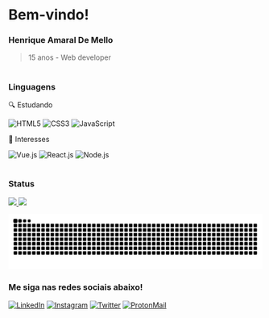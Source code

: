 # Bem-vindo!

### Henrique Amaral De Mello
> 15 anos - Web developer


#

### Linguagens

🔍 Estudando

![HTML5](https://img.shields.io/badge/HTML5-E34F26?style=for-the-badge&logo=html5&logoColor=white)
![CSS3](https://img.shields.io/badge/CSS3-1572B6?style=for-the-badge&logo=css3&logoColor=white)
![JavaScript](https://img.shields.io/badge/JavaScript-F7DF1E?style=for-the-badge&logo=javascript&logoColor=black)

🤔 Interesses

![Vue.js](https://img.shields.io/badge/Vue.js-35495E?style=for-the-badge&logo=vue.js&logoColor=4FC08D)
![React.js](https://img.shields.io/badge/React-20232A?style=for-the-badge&logo=react&logoColor=61DAFB)
![Node.js](https://img.shields.io/badge/Node.js-43853D?style=for-the-badge&logo=node.js&logoColor=white)

#

### Status

<a href="https://github.com/anuraghazra/github-readme-stats">
  <img width='406px' src="https://github-readme-stats.vercel.app/api?username=amaraldemelloh&show_icons&count_private=true&theme=" />
</a>
<a href="https://github.com/anuraghazra/github-readme-stats">
  <img width='400px' src="https://github-readme-stats.vercel.app/api/top-langs/?username=amaraldemelloh&layout=compact" />
</a> 

![Snake animation](https://github.com/amaraldemelloh/amaraldemelloh/blob/output/github-contribution-grid-snake.svg)



### Me siga nas redes sociais abaixo!

[![LinkedIn](https://img.shields.io/badge/LinkedIn-0077B5?style=for-the-badge&logo=linkedin&logoColor=white)](https://www.linkedin.com/in/henrique-amaral-de-mello/)
[![Instagram](https://img.shields.io/badge/Instagram-E4405F?style=for-the-badge&logo=instagram&logoColor=white)](https://www.instagram.com/henrique.amaraldemello/)
[![Twitter](https://img.shields.io/badge/Twitter-1DA1F2?style=for-the-badge&logo=twitter&logoColor=white)](https://twitter.com/amaraldemelloh/)
[![ProtonMail](https://img.shields.io/badge/ProtonMail-8B89CC?style=for-the-badge&logo=protonmail&logoColor=white)](mailto:henrique.amaraldemello@pm.me)
